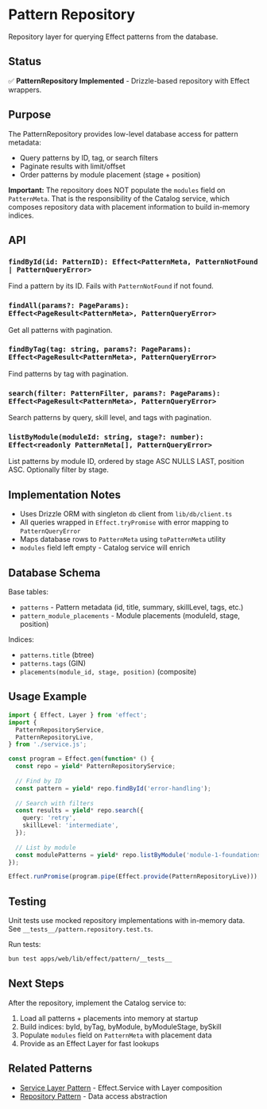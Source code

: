 # Pattern Repository

Repository layer for querying Effect patterns from the database.

## Status

✅ **PatternRepository Implemented** - Drizzle-based repository with Effect wrappers.

## Purpose

The PatternRepository provides low-level database access for pattern metadata:
- Query patterns by ID, tag, or search filters
- Paginate results with limit/offset
- Order patterns by module placement (stage + position)

**Important:** The repository does NOT populate the `modules` field on `PatternMeta`. That is the responsibility of the Catalog service, which composes repository data with placement information to build in-memory indices.

## API

### `findById(id: PatternID): Effect<PatternMeta, PatternNotFound | PatternQueryError>`

Find a pattern by its ID. Fails with `PatternNotFound` if not found.

### `findAll(params?: PageParams): Effect<PageResult<PatternMeta>, PatternQueryError>`

Get all patterns with pagination.

### `findByTag(tag: string, params?: PageParams): Effect<PageResult<PatternMeta>, PatternQueryError>`

Find patterns by tag with pagination.

### `search(filter: PatternFilter, params?: PageParams): Effect<PageResult<PatternMeta>, PatternQueryError>`

Search patterns by query, skill level, and tags with pagination.

### `listByModule(moduleId: string, stage?: number): Effect<readonly PatternMeta[], PatternQueryError>`

List patterns by module ID, ordered by stage ASC NULLS LAST, position ASC. Optionally filter by stage.

## Implementation Notes

- Uses Drizzle ORM with singleton `db` client from `lib/db/client.ts`
- All queries wrapped in `Effect.tryPromise` with error mapping to `PatternQueryError`
- Maps database rows to `PatternMeta` using `toPatternMeta` utility
- `modules` field left empty - Catalog service will enrich

## Database Schema

Base tables:
- `patterns` - Pattern metadata (id, title, summary, skillLevel, tags, etc.)
- `pattern_module_placements` - Module placements (moduleId, stage, position)

Indices:
- `patterns.title` (btree)
- `patterns.tags` (GIN)
- `placements(module_id, stage, position)` (composite)

## Usage Example

```typescript
import { Effect, Layer } from 'effect';
import {
  PatternRepositoryService,
  PatternRepositoryLive,
} from './service.js';

const program = Effect.gen(function* () {
  const repo = yield* PatternRepositoryService;
  
  // Find by ID
  const pattern = yield* repo.findById('error-handling');
  
  // Search with filters
  const results = yield* repo.search({
    query: 'retry',
    skillLevel: 'intermediate',
  });
  
  // List by module
  const modulePatterns = yield* repo.listByModule('module-1-foundations');
});

Effect.runPromise(program.pipe(Effect.provide(PatternRepositoryLive)));
```

## Testing

Unit tests use mocked repository implementations with in-memory data. See `__tests__/pattern.repository.test.ts`.

Run tests:
```bash
bun test apps/web/lib/effect/pattern/__tests__
```

## Next Steps

After the repository, implement the Catalog service to:
1. Load all patterns + placements into memory at startup
2. Build indices: byId, byTag, byModule, byModuleStage, bySkill
3. Populate `modules` field on `PatternMeta` with placement data
4. Provide as an Effect Layer for fast lookups

## Related Patterns

- [Service Layer Pattern](https://github.com/PaulJPhilp/Effect-Patterns) - Effect.Service with Layer composition
- [Repository Pattern](https://github.com/PaulJPhilp/Effect-Patterns) - Data access abstraction
